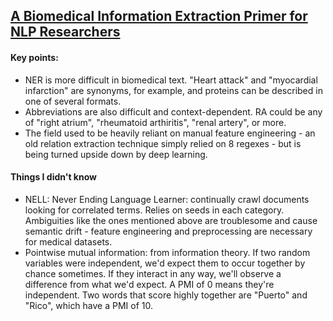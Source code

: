 ## [A Biomedical Information Extraction Primer for NLP Researchers](https://arxiv.org/abs/1705.05437)

#### Key points:

* NER is more difficult in biomedical text. "Heart attack" and "myocardial infarction" are synonyms, for example, and proteins can be described in one of several formats.
* Abbreviations are also difficult and context-dependent. RA could be any of "right atrium", "rheumatoid arthiritis", "renal artery", or more.
* The field used to be heavily reliant on manual feature engineering - an old relation extraction technique simply relied on 8 regexes - but is being turned upside down by deep learning.

#### Things I didn't know

* NELL: Never Ending Language Learner: continually crawl documents looking for correlated terms. Relies on seeds in each category. Ambiguities like the ones mentioned above are troublesome and cause semantic drift - feature engineering and preprocessing are necessary for medical datasets.
* Pointwise mutual information: from information theory. If two random variables were independent, we'd expect them to occur together by chance sometimes. If they interact in any way, we'll observe a difference from what we'd expect. A PMI of 0 means they're independent. Two words that score highly together are "Puerto" and "Rico", which have a PMI of 10.
